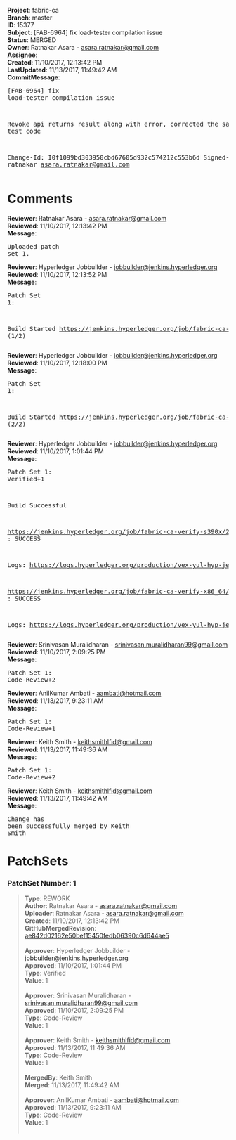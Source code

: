 <strong>Project</strong>: fabric-ca<br><strong>Branch</strong>: master<br><strong>ID</strong>: 15377<br><strong>Subject</strong>: [FAB-6964] fix load-tester compilation issue<br><strong>Status</strong>: MERGED<br><strong>Owner</strong>: Ratnakar Asara - asara.ratnakar@gmail.com<br><strong>Assignee</strong>:<br><strong>Created</strong>: 11/10/2017, 12:13:42 PM<br><strong>LastUpdated</strong>: 11/13/2017, 11:49:42 AM<br><strong>CommitMessage</strong>:<br><pre>[FAB-6964] fix load-tester compilation issue

Revoke api returns result along with error, corrected the same
in test code

Change-Id: I0f1099bd303950cbd67605d932c574212c553b6d
Signed-off-by: ratnakar <asara.ratnakar@gmail.com>
</pre><h1>Comments</h1><strong>Reviewer</strong>: Ratnakar Asara - asara.ratnakar@gmail.com<br><strong>Reviewed</strong>: 11/10/2017, 12:13:42 PM<br><strong>Message</strong>: <pre>Uploaded patch set 1.</pre><strong>Reviewer</strong>: Hyperledger Jobbuilder - jobbuilder@jenkins.hyperledger.org<br><strong>Reviewed</strong>: 11/10/2017, 12:13:52 PM<br><strong>Message</strong>: <pre>Patch Set 1:

Build Started https://jenkins.hyperledger.org/job/fabric-ca-verify-s390x/2262/ (1/2)</pre><strong>Reviewer</strong>: Hyperledger Jobbuilder - jobbuilder@jenkins.hyperledger.org<br><strong>Reviewed</strong>: 11/10/2017, 12:18:00 PM<br><strong>Message</strong>: <pre>Patch Set 1:

Build Started https://jenkins.hyperledger.org/job/fabric-ca-verify-x86_64/2233/ (2/2)</pre><strong>Reviewer</strong>: Hyperledger Jobbuilder - jobbuilder@jenkins.hyperledger.org<br><strong>Reviewed</strong>: 11/10/2017, 1:01:44 PM<br><strong>Message</strong>: <pre>Patch Set 1: Verified+1

Build Successful 

https://jenkins.hyperledger.org/job/fabric-ca-verify-s390x/2262/ : SUCCESS

Logs: https://logs.hyperledger.org/production/vex-yul-hyp-jenkins-3/fabric-ca-verify-s390x/2262

https://jenkins.hyperledger.org/job/fabric-ca-verify-x86_64/2233/ : SUCCESS

Logs: https://logs.hyperledger.org/production/vex-yul-hyp-jenkins-3/fabric-ca-verify-x86_64/2233</pre><strong>Reviewer</strong>: Srinivasan Muralidharan - srinivasan.muralidharan99@gmail.com<br><strong>Reviewed</strong>: 11/10/2017, 2:09:25 PM<br><strong>Message</strong>: <pre>Patch Set 1: Code-Review+2</pre><strong>Reviewer</strong>: AnilKumar Ambati - aambati@hotmail.com<br><strong>Reviewed</strong>: 11/13/2017, 9:23:11 AM<br><strong>Message</strong>: <pre>Patch Set 1: Code-Review+1</pre><strong>Reviewer</strong>: Keith Smith - keithsmithlfid@gmail.com<br><strong>Reviewed</strong>: 11/13/2017, 11:49:36 AM<br><strong>Message</strong>: <pre>Patch Set 1: Code-Review+2</pre><strong>Reviewer</strong>: Keith Smith - keithsmithlfid@gmail.com<br><strong>Reviewed</strong>: 11/13/2017, 11:49:42 AM<br><strong>Message</strong>: <pre>Change has been successfully merged by Keith Smith</pre><h1>PatchSets</h1><h3>PatchSet Number: 1</h3><blockquote><strong>Type</strong>: REWORK<br><strong>Author</strong>: Ratnakar Asara - asara.ratnakar@gmail.com<br><strong>Uploader</strong>: Ratnakar Asara - asara.ratnakar@gmail.com<br><strong>Created</strong>: 11/10/2017, 12:13:42 PM<br><strong>GitHubMergedRevision</strong>: [ae842d02162e50bef15450fedb06390c6d644ae5](https://github.com/hyperledger-gerrit-archive/fabric-ca/commit/ae842d02162e50bef15450fedb06390c6d644ae5)<br><br><strong>Approver</strong>: Hyperledger Jobbuilder - jobbuilder@jenkins.hyperledger.org<br><strong>Approved</strong>: 11/10/2017, 1:01:44 PM<br><strong>Type</strong>: Verified<br><strong>Value</strong>: 1<br><br><strong>Approver</strong>: Srinivasan Muralidharan - srinivasan.muralidharan99@gmail.com<br><strong>Approved</strong>: 11/10/2017, 2:09:25 PM<br><strong>Type</strong>: Code-Review<br><strong>Value</strong>: 1<br><br><strong>Approver</strong>: Keith Smith - keithsmithlfid@gmail.com<br><strong>Approved</strong>: 11/13/2017, 11:49:36 AM<br><strong>Type</strong>: Code-Review<br><strong>Value</strong>: 1<br><br><strong>MergedBy</strong>: Keith Smith<br><strong>Merged</strong>: 11/13/2017, 11:49:42 AM<br><br><strong>Approver</strong>: AnilKumar Ambati - aambati@hotmail.com<br><strong>Approved</strong>: 11/13/2017, 9:23:11 AM<br><strong>Type</strong>: Code-Review<br><strong>Value</strong>: 1<br><br></blockquote>